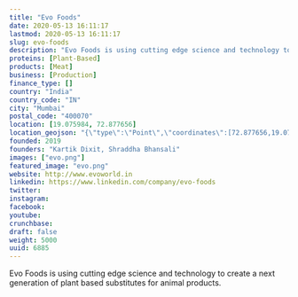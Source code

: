 ```yaml
---
title: "Evo Foods"
date: 2020-05-13 16:11:17
lastmod: 2020-05-13 16:11:17
slug: evo-foods
description: "Evo Foods is using cutting edge science and technology to create a next generation of plant based substitutes for animal products."
proteins: [Plant-Based]
products: [Meat]
business: [Production]
finance_type: []
country: "India"
country_code: "IN"
city: "Mumbai"
postal_code: "400070"
location: [19.075984, 72.877656]
location_geojson: "{\"type\":\"Point\",\"coordinates\":[72.877656,19.075984]}"
founded: 2019
founders: "Kartik Dixit, Shraddha Bhansali"
images: ["evo.png"]
featured_image: "evo.png"
website: http://www.evoworld.in
linkedin: https://www.linkedin.com/company/evo-foods
twitter: 
instagram: 
facebook: 
youtube: 
crunchbase: 
draft: false
weight: 5000
uuid: 6885
---
```

Evo Foods is using cutting edge science and technology to create a next generation of plant based substitutes for animal products.

